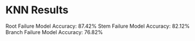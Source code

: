 # KNN Results

Root Failure Model Accuracy: 87.42%
Stem Failure Model Accuracy: 82.12%
Branch Failure Model Accuracy: 76.82%

